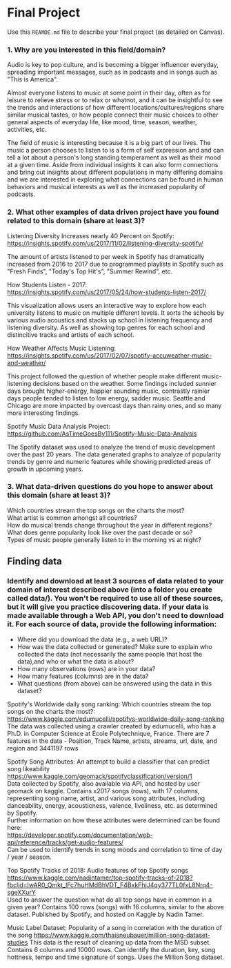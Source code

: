 # Final Project
Use this `REAMDE.md` file to describe your final project (as detailed on Canvas).

### 1. Why are you interested in this field/domain?
Audio is key to pop culture, and is becoming a bigger influencer everyday,
spreading important messages, such as in podcasts and in songs such as
"This is America".

Almost everyone listens to music at some point in their day, often as for leisure to relieve stress or to relax or whatnot,
and it can be insightful to see the trends and interactions of how different locations/cultures/regions share
similar musical tastes, or how people connect their music choices to
other general aspects of everyday life, like mood, time, season, weather, activities, etc.  

The field of music is interesting because it is a big part of our lives. The music a person chooses to listen to is a form of self expression and and can tell a lot about a person's long standing temperament as well as their mood at a given time. Aside from individual insights it can also form connections and bring out insights about different populations in many differing domains and we are interested in exploring what connections can be found in human behaviors and musical interests as well as the increased popularity of podcasts.

### 2. What other examples of data driven project have you found related to this domain (share at least 3)?

Listening Diversity Increases nearly 40 Percent on Spotify:
https://insights.spotify.com/us/2017/11/02/listening-diversity-spotify/  

The amount of artists listened to per week in Spotify has dramatically increased
from 2016 to 2017 due to programmed playlists in Spotify such as
"Fresh Finds", "Today's Top Hit's", "Summer Rewind", etc.

How Students Listen - 2017:
https://insights.spotify.com/us/2017/05/24/how-students-listen-2017/  

This visualization allows users an interactive way to explore how each university listens to music on multiple different levels. It sorts the schools by various audio acoustics and stacks up school in listening frequency and listening diversity. As well as showing top genres for each school and distincitive tracks and artists of each school.

How Weather Affects Music Listening:
https://insights.spotify.com/us/2017/02/07/spotify-accuweather-music-and-weather/  

This project followed the question of whether people make different music-listening decisions based on the weather. Some findings included sunnier days brought higher-energy, happier sounding music, contrastly rainier days people tended to listen to low energy, sadder music. Seattle and Chicago are more impacted by overcast days than rainy ones, and so many more interesting findings.

Spotify Music Data Analysis Project:
https://github.com/AsTimeGoesBy111/Spotify-Music-Data-Analysis  

The Spotify dataset was used to analyze the trend of music development over the past 20 years. The data generated graphs to analyze of popularity trends by genre and numeric features while showing predicted areas of growth in upcoming years.   

### 3. What data-driven questions do you hope to answer about this domain (share at least 3)?
Which countries stream the top songs on the charts the most? <br/>
What artist is common amongst all countries?<br/>
How do musical trends change throughout the year in different regions?<br/>
What does genre popularity look like over the past decade or so?<br/>
Types of music people generally listen to in the morning vs at night?

## Finding data

### Identify and download at least 3 sources of data related to your domain of interest described above (into a folder you create called data/). You won't be required to use all of these sources, but it will give you practice discovering data. If your data is made available through a Web API, you don't need to download it. For each source of data, provide the following information:

- Where did you download the data (e.g., a web URL)?
- How was the data collected or generated? Make sure to explain who collected the data (not necessarily the same people that host the data),and who or what the data is about?
- How many observations (rows) are in your data?
- How many features (columns) are in the data?
- What questions (from above) can be answered using the data in this dataset?

Spotify's Worldwide daily song ranking: Which countries stream the top songs on the charts the most?: <br/>
https://www.kaggle.com/edumucelli/spotifys-worldwide-daily-song-ranking <br/>
The data was collected using a crawler created by edumucelli, who has a Ph.D. in Computer Science at École Polytechnique, France.
There are 7 features in the data - Position, Track Name, artists, streams, url, date, and region and 3441197 rows <br/>

Spotify Song Attributes: An attempt to build a classifier that can predict song likeability  
https://www.kaggle.com/geomack/spotifyclassification/version/1 <br/>
Data collected by Spotify, also available via API, and hosted by user geomack on kaggle. Contains x2017 songs (rows), with 17 columns, representing song name, artist, and various song attributes, including danceability, energy, acousticness, valence, liveliness, etc. as determined by Spotify.  
Further information on how these attributes were determined can be found here:  
https://developer.spotify.com/documentation/web-api/reference/tracks/get-audio-features/  
Can be used to identify trends in song moods and correlation to time of day / year / season.  

Top Spotify Tracks of 2018: Audio features of top Spotify songs  
https://www.kaggle.com/nadintamer/top-spotify-tracks-of-2018?fbclid=IwAR0_Qmkt_lFc7huHMdBhVDT_F4BxkFhjJ4qy377TL0fxL8Nrq4-sgeXXurY  
Used to answer the question what do all top songs have in common in a given year? Contains 100 rows (songs) with 16 columns, similar to the above dataset. Published by Spotify, and hosted on Kaggle by Nadin Tamer.

Music Label Dataset: Popularity of a song in correlation with the duration of the song
https://www.kaggle.com/thaisneubauer/million-song-dataset-studies
This data is the result of cleaning up data from the MSD subset. Contains 6 columns and  10000 rows. Can identify the duration, key, song hottness, tempo and time signature of songs. Uses the Million Song dataset.
